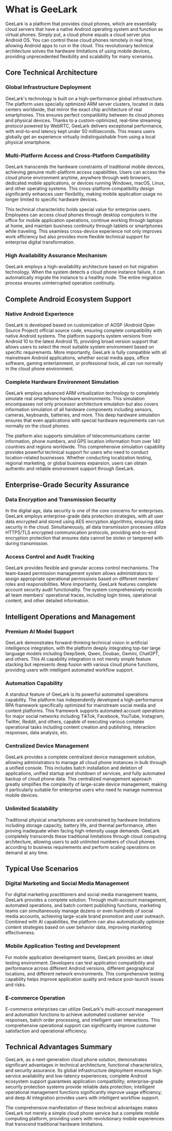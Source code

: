 # What is GeeLark

GeeLark is a platform that provides cloud phones, which are essentially cloud servers that have a native Android operating system and function as virtual phones. Simply put, a cloud phone equals a cloud server plus Android OS. You can control these cloud phones remotely in real time, allowing Android apps to run in the cloud. This revolutionary technical architecture solves the hardware limitations of using mobile devices, providing unprecedented flexibility and scalability for many scenarios.

## Core Technical Architecture

### Global Infrastructure Deployment

GeeLark's technology is built on a high-performance global infrastructure. The platform uses specially optimized ARM server clusters, located in data centers worldwide, that mirror the exact chip architecture of real smartphones. This ensures perfect compatibility between its cloud phones and physical devices. Thanks to a custom-optimized, real-time streaming protocol powered by WebRTC, GeeLark delivers exceptional performance, with end-to-end latency kept under 50 milliseconds. This means users globally get an experience virtually indistinguishable from using a local physical smartphone.

### Multi-Platform Access and Cross-Platform Compatibility

GeeLark transcends the hardware constraints of traditional mobile devices, achieving genuine multi-platform access capabilities. Users can access the cloud phone environment anytime, anywhere through web browsers, dedicated mobile applications, or devices running Windows, macOS, Linux, and other operating systems. This cross-platform compatibility design significantly enhances user flexibility, making mobile application usage no longer limited to specific hardware devices.

This technical characteristic holds special value for enterprise users. Employees can access cloud phones through desktop computers in the office for mobile application operations, continue working through laptops at home, and maintain business continuity through tablets or smartphones while traveling. This seamless cross-device experience not only improves work efficiency but also provides more flexible technical support for enterprise digital transformation.

### High Availability Assurance Mechanism

GeeLark employs a high-availability architecture based on hot migration technology. When the system detects a cloud phone instance failure, it can automatically migrate the instance to a healthy node. The entire migration process ensures uninterrupted operation continuity.

## Complete Android Ecosystem Support

### Native Android Experience

GeeLark is developed based on customization of AOSP (Android Open Source Project) official source code, ensuring complete compatibility with native Android systems. The platform supports system versions from Android 10 to the latest Android 15, providing broad version support that allows users to select the most suitable system environment based on specific requirements. More importantly, GeeLark is fully compatible with all mainstream Android applications, whether social media apps, office software, gaming entertainment, or professional tools, all can run normally in the cloud phone environment.

### Complete Hardware Environment Simulation

GeeLark employs advanced ARM virtualization technology to completely simulate real smartphone hardware environments. This simulation encompasses not only processor architecture emulation but also covers information simulation of all hardware components including sensors, cameras, keyboards, batteries, and more. This deep hardware simulation ensures that even applications with special hardware requirements can run normally on the cloud phones.

The platform also supports simulation of telecommunications carrier information, phone numbers, and GPS location information from over 140 countries and regions worldwide. This comprehensive simulation capability provides powerful technical support for users who need to conduct location-related businesses. Whether conducting localization testing, regional marketing, or global business expansion, users can obtain authentic and reliable environment support through GeeLark.

## Enterprise-Grade Security Assurance

### Data Encryption and Transmission Security

In the digital age, data security is one of the core concerns for enterprises. GeeLark employs enterprise-grade data protection strategies, with all user data encrypted and stored using AES encryption algorithms, ensuring data security in the cloud. Simultaneously, all data transmission processes utilize HTTPS/TLS encrypted communication protocols, providing end-to-end encryption protection that ensures data cannot be stolen or tampered with during transmission.

### Access Control and Audit Tracking

GeeLark provides flexible and granular access control mechanisms. The team-based permission management system allows administrators to assign appropriate operational permissions based on different members' roles and responsibilities. More importantly, GeeLark features complete account security audit functionality. The system comprehensively records all team members' operational traces, including login times, operational content, and other detailed information.

## Intelligent Operations and Management

### Premium AI Model Support

GeeLark demonstrates forward-thinking technical vision in artificial intelligence integration, with the platform deeply integrating top-tier large language models including DeepSeek, Qwen, Doubao, Gemini, ChatGPT, and others. This AI capability integration is not merely simple feature stacking but represents deep fusion with various cloud phone functions, providing users with intelligent automated workflow support.

### Automation Capability

A standout feature of GeeLark is its powerful automated operations capability. The platform has independently developed a high-performance RPA framework specifically optimized for mainstream social media and content platforms. This framework supports automated account operations for major social networks including TikTok, Facebook, YouTube, Instagram, Twitter, Reddit, and others, capable of executing various complex operational tasks including content creation and publishing, interaction responses, data analysis, etc.

### Centralized Device Management

GeeLark provides a complete centralized device management solution, allowing administrators to manage all cloud phone instances in bulk through a unified console. This includes batch installation and deletion of applications, unified startup and shutdown of services, and fully automated backup of cloud phone data. This centralized management approach greatly simplifies the complexity of large-scale device management, making it particularly suitable for enterprise users who need to manage numerous mobile devices.

### Unlimited Scalability

Traditional physical smartphones are constrained by hardware limitations including storage capacity, battery life, and thermal performance, often proving inadequate when facing high-intensity usage demands. GeeLark completely transcends these traditional limitations through cloud computing architecture, allowing users to add unlimited numbers of cloud phones according to business requirements and perform scaling operations on demand at any time.

## Typical Use Scenarios

### Digital Marketing and Social Media Management

For digital marketing practitioners and social media management teams, GeeLark provides a complete solution. Through multi-account management, automated operations, and batch content publishing functions, marketing teams can simultaneously manage dozens or even hundreds of social media accounts, achieving large-scale brand promotion and user outreach. Combined with AI capabilities, the platform can also automatically optimize content strategies based on user behavior data, improving marketing effectiveness.

### Mobile Application Testing and Development

For mobile application development teams, GeeLark provides an ideal testing environment. Developers can test application compatibility and performance across different Android versions, different geographical locations, and different network environments. This comprehensive testing capability helps improve application quality and reduce post-launch issues and risks.

### E-commerce Operation

E-commerce enterprises can utilize GeeLark's multi-account management and automation functions to achieve automated customer service responses, batch order processing, and intelligent user interactions. This comprehensive operational support can significantly improve customer satisfaction and operational efficiency.

## Technical Advantages Summary

GeeLark, as a next-generation cloud phone solution, demonstrates significant advantages in technical architecture, functional characteristics, and security assurance. Its global infrastructure deployment ensures high service availability and low-latency experiences; complete Android ecosystem support guarantees application compatibility; enterprise-grade security protection systems provide reliable data protection; intelligent operational management functions significantly improve usage efficiency; and deep AI integration provides users with intelligent workflow support.

The comprehensive manifestation of these technical advantages makes GeeLark not merely a simple cloud phone service but a complete mobile computing platform, providing users with revolutionary mobile experiences that transcend traditional hardware limitations.  
